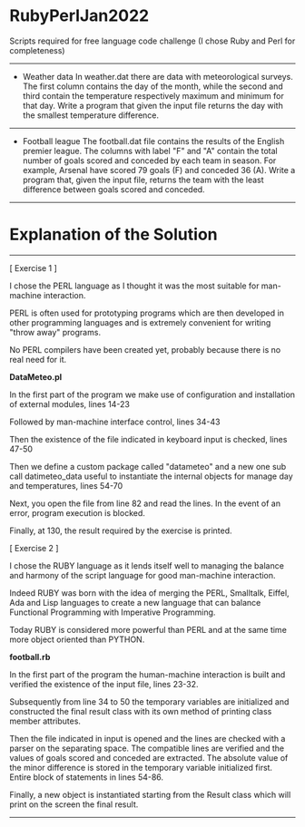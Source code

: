 # RubyPerlJan2022
Scripts required for free language code challenge (I chose Ruby and Perl for completeness)

---

* Weather data
In weather.dat there are data with meteorological surveys. The first column contains
the day of the month, while the second and third contain the temperature respectively
maximum and minimum for that day. Write a program that given the input file returns
the day with the smallest temperature difference.

---

* Football league
The football.dat file contains the results of the English premier league. The columns with
label "F" and "A" contain the total number of goals scored and conceded by each team
in season. For example, Arsenal have scored 79 goals (F) and conceded 36 (A).
Write a program that, given the input file, returns the team with the least difference
between goals scored and conceded.

---

# Explanation of the Solution

---

[ Exercise 1 ]

I chose the PERL language as I thought it was the most suitable for man-machine interaction.

PERL is often used for prototyping programs
which are then developed in other programming languages
and is extremely convenient for writing "throw away" programs.

No PERL compilers have been created yet,
probably because there is no real need for it.

**DataMeteo.pl**

In the first part of the program we make use of configuration and installation
of external modules, lines 14-23

Followed by man-machine interface control, lines 34-43

Then the existence of the file indicated in keyboard input is checked, lines 47-50

Then we define a custom package called "datameteo" and a new one
sub call datimeteo_data useful to instantiate the internal objects for
manage day and temperatures, lines 54-70

Next, you open the file from line 82 and read the lines.
In the event of an error, program execution is blocked.

Finally, at 130, the result required by the exercise is printed.

[ Exercise 2 ]

I chose the RUBY language as it lends itself well to managing the balance and harmony of the script language
for good man-machine interaction.

Indeed RUBY was born with the idea of ​​merging the PERL, Smalltalk, Eiffel, Ada and Lisp languages ​​to create
a new language that can balance Functional Programming with Imperative Programming.

Today RUBY is considered more powerful than PERL and at the same time more object oriented than PYTHON.

**football.rb**

In the first part of the program the human-machine interaction is built and verified
the existence of the input file, lines 23-32.

Subsequently from line 34 to 50 the temporary variables are initialized and constructed
the final result class with its own method of printing class member attributes.

Then the file indicated in input is opened and the lines are checked with a parser on the separating space.
The compatible lines are verified and the values ​​of goals scored and conceded are extracted.
The absolute value of the minor difference is stored in the temporary variable initialized first.
Entire block of statements in lines 54-86.

Finally, a new object is instantiated starting from the Result class which will print on the screen
the final result.

---


